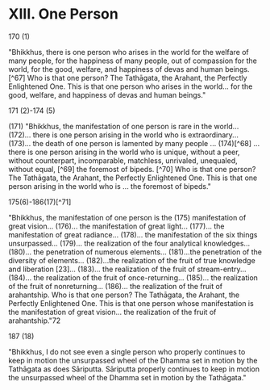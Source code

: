 # XIII. One Person

170 (1)

"Bhikkhus, there is one person who arises in the world for the welfare of many people, for the happiness of many people, out
of compassion for the world, for the good, welfare, and happiness of devas and human beings. [^67] Who is that one person? The Tathāgata, the Arahant, the Perfectly Enlightened One. This is that one person who arises in the world... for the good, welfare, and happiness of devas and human beings."

171 (2)-174 (5)

(171) "Bhikkhus, the manifestation of one person is rare in the world... (172)... there is one person arising in the world who is extraordinary... (173)... the death of one person is lamented by many people ... (174)[^68] ... there is one person arising in the world who is unique, without a peer, without counterpart, incomparable, matchless, unrivaled, unequaled, without equal, [^69] the foremost of bipeds. [^70] Who is that one person? The Tathāgata, the Arahant, the Perfectly Enlightened One. This is that one person arising in the world who is ... the foremost of bipeds."


175(6)-186(17)[^71]

"Bhikkhus, the manifestation of one person is the (175) manifestation of great vision... (176)... the manifestation of great light... (177)... the manifestation of great radiance... (178)... the manifestation of the six things unsurpassed... (179)... the realization of the four analytical knowledges... (180)... the penetration of numerous elements... (181)...the penetration of the diversity of elements... (182)...the realization of the fruit of true knowledge and liberation [23]... (183)... the realization of the fruit of stream-entry... (184)... the realization of the fruit of once-returning... (185)... the realization of the fruit of nonreturning... (186)... the realization of the fruit of arahantship. Who is that one person? The Tathāgata, the Arahant, the Perfectly Enlightened One. This is that one person whose manifestation is the manifestation of great vision... the realization of the fruit of arahantship."72

187 (18)

"Bhikkhus, I do not see even a single person who properly continues to keep in motion the unsurpassed wheel of the Dhamma set in motion by the Tathāgata as does Sāriputta. Sāriputta properly continues to keep in motion the unsurpassed wheel of the Dhamma set in motion by the Tathāgata."

